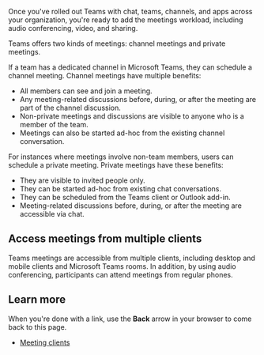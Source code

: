 Once you've rolled out Teams with chat, teams, channels, and apps across your organization, you're ready to add the meetings workload, including audio conferencing, video, and sharing.

Teams offers two kinds of meetings: channel meetings and private meetings.

If a team has a dedicated channel in Microsoft Teams, they can schedule a channel meeting. Channel meetings have multiple benefits:

- All members can see and join a meeting.
- Any meeting-related discussions before, during, or after the meeting are part of the channel discussion.
- Non-private meetings and discussions are visible to anyone who is a member of the team.
- Meetings can also be started ad-hoc from the existing channel conversation.

For instances where meetings involve non-team members, users can schedule a private meeting. Private meetings have these benefits:

- They are visible to invited people only.
- They can be started ad-hoc from existing chat conversations.
- They can be scheduled from the Teams client or Outlook add-in.
- Meeting-related discussions before, during, or after the meeting are accessible via chat.

## Access meetings from multiple clients

Teams meetings are accessible from multiple clients, including desktop and mobile clients and Microsoft Teams rooms. In addition, by using audio conferencing, participants can attend meetings from regular phones.

## Learn more

When you're done with a link, use the **Back** arrow in your browser to come back to this page.

- [Meeting clients](/MicrosoftTeams/tutorial-meetings-in-teams?tutorial-step=3)
